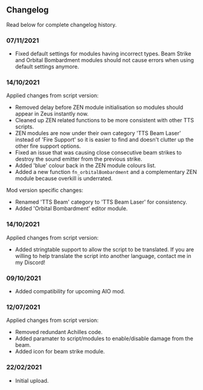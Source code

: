 ## Changelog
Read below for complete changelog history.

### 07/11/2021
- Fixed default settings for modules having incorrect types. Beam Strike and Orbital Bombardment modules should not cause errors when using default settings anymore.

### 14/10/2021
Applied changes from script version:
- Removed delay before ZEN module initialisation so modules should appear in Zeus instantly now.
- Cleaned up ZEN related functions to be more consistent with other TTS scripts.
- ZEN modules are now under their own category 'TTS Beam Laser' instead of 'Fire Support' so it is easier to find and doesn't clutter up the other fire support options.
- Fixed an issue that was causing close consecutive beam strikes to destroy the sound emitter from the previous strike.
- Added 'blue' colour back in the ZEN module colours list.
- Added a new function `fn_orbitalBombardment` and a complementary ZEN module because overkill is underrated.

Mod version specific changes:
- Renamed 'TTS Beam' category to 'TTS Beam Laser' for consistency.
- Added 'Orbital Bombardment' editor module.

### 14/10/2021
Applied changes from script version:
- Added stringtable support to allow the script to be translated. If you are willing to help translate the script into another language, contact me in my Discord!

### 09/10/2021
- Added compatibility for upcoming AIO mod.

### 12/07/2021
Applied changes from script version:
- Removed redundant Achilles code.
- Added paramater to script/modules to enable/disable damage from the beam.
- Added icon for beam strike module.

### 22/02/2021
- Initial upload.
